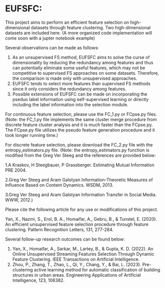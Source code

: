 # EUFSFC:
 
This project aims to perform an efficient feature selection on high-dimensional datasets through feature clustering. Two high-dimensional datasets are included here. (A more organized code implementation will come soon with a jupter notebook example)

Several observations can be made as follows:

1. As an unsupervised FS method, EUFSFC aims to solve the curse of dimensionality by reducing the redundancy among features and thus can potentially eliminate some useful features, which may not be competitive to supervised FS approaches on some datasets. Therefore, the comparison is made only with unsupervised approaches.
2. EUFSFC tends to select more features than supervised FS methods since it only considers the redundancy among features.
3. Possible extensions of EUFSFC can be made on incorporating the pseduo label information using self-supervised learning or directly including the label information into the selection module.

For continuous feature selection, please use the FC_1.py or FCpse.py files. 
(Note: the FC_1.py file implements the same cluster merge procedure from discrete feature cluster analysis and it is much faster than the FCpse.py.
The FCpse.py file utilizes the pseudo feature generation procedure and it took longer running time.)

For discrete feature selection, please download the FC_2.py file with the entropy_estimators.py file.
(Note: the entropy_estimators.py function is modified from the Greg Ver Steeg and the references are provided below:

1.A Kraskov, H Steegbauer, P Grassberger. Estimating Mutual Information PRE 2004.

2.Greg Ver Steeg and Aram Galstyan Information-Theoretic Measures of Influence Based on Content Dynamics. WSDM, 2013.

3.Greg Ver Steeg and Aram Galstyan Information Transfer in Social Media. WWW, 2012.)

Please cite the following article for any use or modifications of this project.

Yan, X., Nazmi, S., Erol, B. A., Homaifar, A., Gebru, B., & Tunstel, E. (2020). An efficient unsupervised feature selection procedure through feature clustering. Pattern Recognition Letters, 131, 277-284.

Several follow-up research outcomes can be found below:
1. Yan, X., Homaifar, A., Sarkar, M., Lartey, B., & Gupta, K. D. (2022). An Online Unsupervised Streaming Features Selection Through Dynamic Feature Clustering. IEEE Transactions on Artificial Intelligence.
2. Zhou, P., Zhang, T., Zhao, L., Qi, Y., Chang, Y., & Bai, L. (2023). Pre-clustering active learning method for automatic classification of building structures in urban areas. Engineering Applications of Artificial Intelligence, 123, 106382.
